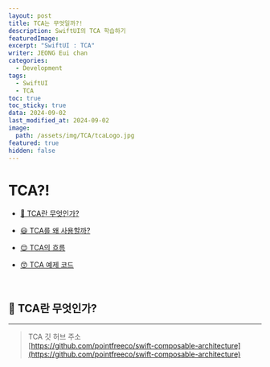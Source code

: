 ```yaml
---
layout: post
title: TCA는 무엇일까?!
description: SwiftUI의 TCA 학습하기
featuredImage: 
excerpt: "SwiftUI : TCA"
writer: JEONG Eui chan
categories:
  - Development
tags:
  - SwiftUI
  - TCA
toc: true
toc_sticky: true
data: 2024-09-02
last_modified_at: 2024-09-02
image:
  path: /assets/img/TCA/tcaLogo.jpg
featured: true
hidden: false
---
```

# TCA?!


- [🧐 TCA란 무엇인가?](#🧐-tca란-무엇인가)

- [😃 TCA를 왜 사용할까?](#😃-tca를-왜-사용할까)

- [😌 TCA의 흐름](#😌-tca의-흐름)

- [😙 TCA 예제 코드](#😙-tca-예제-코드)

&nbsp;

## 🧐 TCA란 무엇인가?
---

> TCA 깃 허브 주소 <br>
[https://github.com/pointfreeco/swift-composable-architecture](https://github.com/pointfreeco/swift-composable-architecture)